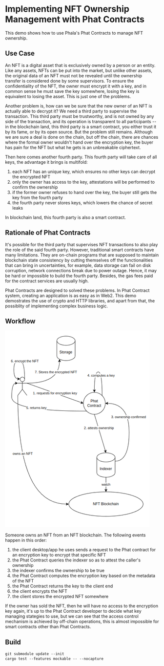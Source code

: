 # Implementing NFT Ownership Management with Phat Contracts

This demo shows how to use Phala's Phat Contracts to manage NFT ownership. 

## Use Case

An NFT is a digital asset that is exclusively owned by a person or an entity. Like any assets, NFTs can be put into the market, but unlike other assets, the original data of an NFT must not be revealed until the ownership transfer is considered done by some supervisors. To ensure the confidentiality of the NFT, the owner must encrypt it with a key, and in common sense he must save the key somewhere, losing the key is equivalent to losing the asset. This is just one of the problems.

Another problem is, how can we be sure that the new owner of an NFT is actually able to decrypt it? We need a third party to supervise the transaction. This third party must be trustworthy, and is not owned by any side of the transaction, and its operation is transparent to all participants -- in the blockchain land, this third party is a smart contract, you either trust it by its fame, or by its open source. But the problem still remains. Although we are sure a deal is done on the chain, but off the chain, there are chances where the formal owner wouldn't hand over the encryption key, the buyer has pain for the NFT but what he gets is an unbreakable ciphertext.

Then here comes another fourth party. This fourth party will take care of all keys, the advantage it brings is multifold: 

1. each NFT has an unique key, which ensures no other keys can decrypt the encrypted NFT
2. only the owner has access to the key, attestations will be performed to confirm the ownership
3. if the former owner refuses to hand over the key, the buyer still gets the key from the fourth party
4. the fourth party never stores keys, which lowers the chance of secret leaks

In blockchain land, this fourth party is also a smart contract.

## Rationale of Phat Contracts

It's possible for the third party that supervises NFT transactions to also play the role of the said fourth party. However, traditional smart contracts have many limitations. They are on-chain programs that are supposed to maintain blockchain state consistency by cutting themselves off the functionalities that can bring in uncertainties, for example, data storage can fail on disk corruption, network connections break due to power outage. Hence, it may be hard or impossible to build the fourth party. Besides, the gas fees paid for the contract services are usually high.

Phat Contracts are designed to solved these problems. In Phat Contract system, creating an application is as easy as in Web2. This demo demostrates the use of crypto and HTTP libraries, and apart from that, the possiblity of implementing complex business logic.

## Workflow

![](./workflow.png)

Someone owns an NFT from an NFT blockchain. The following events happen in this order:

1. the client desktop/app he uses sends a request to the Phat contract for an encryption key to encrypt that specific NFT
2. the Phat Contract queries the indexer so as to attest the caller's ownership
3. the indexer confirms the ownership to be true
4. the Phat Contract computes the encryption key based on the metadata of the NFT
5. the Phat Contract returns the key to the client end
6. the client encrypts the NFT
7. the client stores the encrypted NFT somewhere

If the owner has sold the NFT, then he will have no access to the encryption key again, it's up to the Phat Contract developer to decide what key managing stategies to use, but we can see that the access control mechanism is achieved by off-chain operations, this is almost impossible for smart contracts other than Phat Contracts.

## Build

```shell
git submodule update --init
cargo test --features mockable -- --nocapture
```